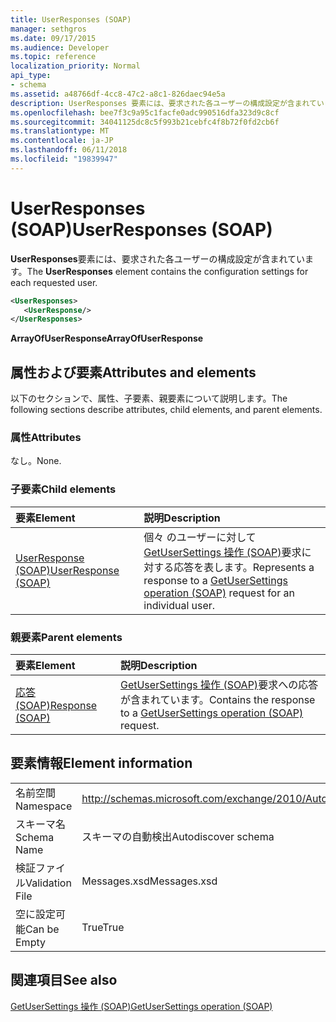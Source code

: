 ```yaml
---
title: UserResponses (SOAP)
manager: sethgros
ms.date: 09/17/2015
ms.audience: Developer
ms.topic: reference
localization_priority: Normal
api_type:
- schema
ms.assetid: a48766df-4cc8-47c2-a8c1-826daec94e5a
description: UserResponses 要素には、要求された各ユーザーの構成設定が含まれています。
ms.openlocfilehash: bee7f3c9a95c1facfe0adc990516dfa323d9c8cf
ms.sourcegitcommit: 34041125dc8c5f993b21cebfc4f8b72f0fd2cb6f
ms.translationtype: MT
ms.contentlocale: ja-JP
ms.lasthandoff: 06/11/2018
ms.locfileid: "19839947"
---
```

# <a name="userresponses-soap"></a><span data-ttu-id="4339e-103">UserResponses (SOAP)</span><span class="sxs-lookup"><span data-stu-id="4339e-103">UserResponses (SOAP)</span></span>

<span data-ttu-id="4339e-104">**UserResponses**要素には、要求された各ユーザーの構成設定が含まれています。</span><span class="sxs-lookup"><span data-stu-id="4339e-104">The **UserResponses** element contains the configuration settings for each requested user.</span></span> 
  
```XML
<UserResponses>
   <UserResponse/>
</UserResponses>
```

 <span data-ttu-id="4339e-105">**ArrayOfUserResponse**</span><span class="sxs-lookup"><span data-stu-id="4339e-105">**ArrayOfUserResponse**</span></span>
## <a name="attributes-and-elements"></a><span data-ttu-id="4339e-106">属性および要素</span><span class="sxs-lookup"><span data-stu-id="4339e-106">Attributes and elements</span></span>

<span data-ttu-id="4339e-107">以下のセクションで、属性、子要素、親要素について説明します。</span><span class="sxs-lookup"><span data-stu-id="4339e-107">The following sections describe attributes, child elements, and parent elements.</span></span>
  
### <a name="attributes"></a><span data-ttu-id="4339e-108">属性</span><span class="sxs-lookup"><span data-stu-id="4339e-108">Attributes</span></span>

<span data-ttu-id="4339e-109">なし。</span><span class="sxs-lookup"><span data-stu-id="4339e-109">None.</span></span>
  
### <a name="child-elements"></a><span data-ttu-id="4339e-110">子要素</span><span class="sxs-lookup"><span data-stu-id="4339e-110">Child elements</span></span>

|<span data-ttu-id="4339e-111">**要素**</span><span class="sxs-lookup"><span data-stu-id="4339e-111">**Element**</span></span>|<span data-ttu-id="4339e-112">**説明**</span><span class="sxs-lookup"><span data-stu-id="4339e-112">**Description**</span></span>|
|:-----|:-----|
|[<span data-ttu-id="4339e-113">UserResponse (SOAP)</span><span class="sxs-lookup"><span data-stu-id="4339e-113">UserResponse (SOAP)</span></span>](userresponse-soap.md) <br/> |<span data-ttu-id="4339e-114">個々 のユーザーに対して[GetUserSettings 操作 (SOAP)](getusersettings-operation-soap.md)要求に対する応答を表します。</span><span class="sxs-lookup"><span data-stu-id="4339e-114">Represents a response to a [GetUserSettings operation (SOAP)](getusersettings-operation-soap.md) request for an individual user.</span></span>  <br/> |
   
### <a name="parent-elements"></a><span data-ttu-id="4339e-115">親要素</span><span class="sxs-lookup"><span data-stu-id="4339e-115">Parent elements</span></span>

|<span data-ttu-id="4339e-116">**要素**</span><span class="sxs-lookup"><span data-stu-id="4339e-116">**Element**</span></span>|<span data-ttu-id="4339e-117">**説明**</span><span class="sxs-lookup"><span data-stu-id="4339e-117">**Description**</span></span>|
|:-----|:-----|
|[<span data-ttu-id="4339e-118">応答 (SOAP)</span><span class="sxs-lookup"><span data-stu-id="4339e-118">Response (SOAP)</span></span>](response-soap.md) <br/> |<span data-ttu-id="4339e-119">[GetUserSettings 操作 (SOAP)](getusersettings-operation-soap.md)要求への応答が含まれています。</span><span class="sxs-lookup"><span data-stu-id="4339e-119">Contains the response to a [GetUserSettings operation (SOAP)](getusersettings-operation-soap.md) request.</span></span>  <br/> |
   
## <a name="element-information"></a><span data-ttu-id="4339e-120">要素情報</span><span class="sxs-lookup"><span data-stu-id="4339e-120">Element information</span></span>

|||
|:-----|:-----|
|<span data-ttu-id="4339e-121">名前空間</span><span class="sxs-lookup"><span data-stu-id="4339e-121">Namespace</span></span>  <br/> |http://schemas.microsoft.com/exchange/2010/Autodiscover  <br/> |
|<span data-ttu-id="4339e-122">スキーマ名</span><span class="sxs-lookup"><span data-stu-id="4339e-122">Schema Name</span></span>  <br/> |<span data-ttu-id="4339e-123">スキーマの自動検出</span><span class="sxs-lookup"><span data-stu-id="4339e-123">Autodiscover schema</span></span>  <br/> |
|<span data-ttu-id="4339e-124">検証ファイル</span><span class="sxs-lookup"><span data-stu-id="4339e-124">Validation File</span></span>  <br/> |<span data-ttu-id="4339e-125">Messages.xsd</span><span class="sxs-lookup"><span data-stu-id="4339e-125">Messages.xsd</span></span>  <br/> |
|<span data-ttu-id="4339e-126">空に設定可能</span><span class="sxs-lookup"><span data-stu-id="4339e-126">Can be Empty</span></span>  <br/> |<span data-ttu-id="4339e-127">True</span><span class="sxs-lookup"><span data-stu-id="4339e-127">True</span></span>  <br/> |
   
## <a name="see-also"></a><span data-ttu-id="4339e-128">関連項目</span><span class="sxs-lookup"><span data-stu-id="4339e-128">See also</span></span>



[<span data-ttu-id="4339e-129">GetUserSettings 操作 (SOAP)</span><span class="sxs-lookup"><span data-stu-id="4339e-129">GetUserSettings operation (SOAP)</span></span>](getusersettings-operation-soap.md)

